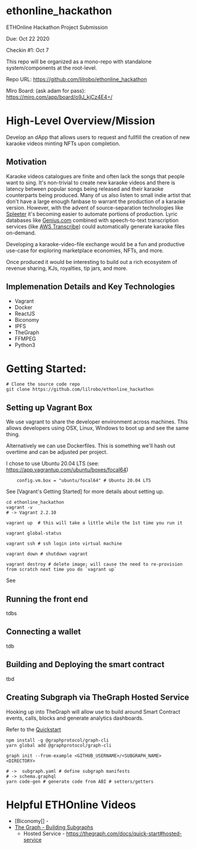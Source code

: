 # ethonline_hackathon
ETHOnline Hackathon Project Submission

Due: Oct 22 2020

Checkin #1: Oct 7

This repo will be organized as a mono-repo with standalone system/components at the root-level.

Repo URL: https://github.com/lilrobo/ethonline_hackathon

Miro Board: (ask adam for pass): https://miro.com/app/board/o9J_kjCz4E4=/

# High-Level Overview/Mission

Develop an dApp that allows users to request and fullfill the creation of new karaoke videos minting NFTs upon completion.

## Motivation

Karaoke videos catalogues are finite and often lack the songs that people want to sing. It's non-trivial to create new karaoke videos and there is latency between popular songs being released and their karaoke counterparts being produced. Many of us also listen to small indie artist that don't have a large enough fanbase to warrant the production of a karaoke version. However, with the advent of source-separation technologies like [Spleeter](https://deezer.io/releasing-spleeter-deezer-r-d-source-separation-engine-2b88985e797e?gi=de7675a0a6bd) it's becoming easier to automate portions of production. Lyric databases like [Genius.com](https://genius.com/) combined with speech-to-text transcription services (like [AWS Transcribe](https://aws.amazon.com/transcribe/)) could automatically generate karaoke files on-demand.

Developing a karaoke-video-file exchange would be a fun and productive use-case for exploring marketplace economies, NFTs, and more.

Once produced it would be interesting to build out a rich ecosystem of revenue sharing, KJs, royalties, tip jars, and more.


## Implemenation Details and Key Technologies

* Vagrant
* Docker
* ReactJS
* Biconomy
* IPFS
* TheGraph
* FFMPEG
* Python3




# Getting Started:

```shell
# Clone the source code repo
git clone https://github.com/lilrobo/ethonline_hackathon

```

## Setting up Vagrant Box

We use vagrant to share the developer environment across machines. This allows developers using OSX, Linux, Windows to boot up and see the same thing.

Alternatively we can use Dockerfiles. This is something we'll hash out overtime and can be adjusted per project.

I chose to use Ubuntu 20.04 LTS (see: https://app.vagrantup.com/ubuntu/boxes/focal64)

```shell
    config.vm.box = "ubuntu/focal64" # Ubuntu 20.04 LTS
```

See [Vagrant's Getting Started] for more details about setting up.

```shell
cd ethonline_hackathon
vagrant -v
# -> Vagrant 2.2.10

vagrant up  # this will take a little while the 1st time you run it

vagrant global-status

vagrant ssh # ssh login into virtual machine

vagrant down # shutdown vagrant

vagrant destroy # delete image; will cause the need to re-provision from scratch next time you do `vagrant up`
```


See

## Running the front end

tdbs

## Connecting a wallet

tdb

## Building and Deploying the smart contract

tbd

## Creating Subgraph via TheGraph Hosted Service

Hooking up into TheGraph will allow use to build around Smart Contract events, calls, blocks and generate analytics dashboards.

Refer to the [Quickstart](https://thegraph.com/docs/quick-start#hosted-service)

```shell
npm install -g @graphprotocol/graph-cli
yarn global add @graphprotocol/graph-cli

graph init --from-example <GITHUB_USERNAME>/<SUBGRAPH_NAME> <DIRECTORY>

# ->  subgraph.yaml # define subgraph manifests
# -> schema.graphql
yarn code-gen # generate code from ABI # setters/getters
```


# Helpful ETHOnline Videos
* [Biconomy[] -
* [The Graph - Building Subgraphs](https://www.youtube.com/watch?v=coa0Vw47qNc&feature=youtu.be)
  * Hosted Service - https://thegraph.com/docs/quick-start#hosted-service
